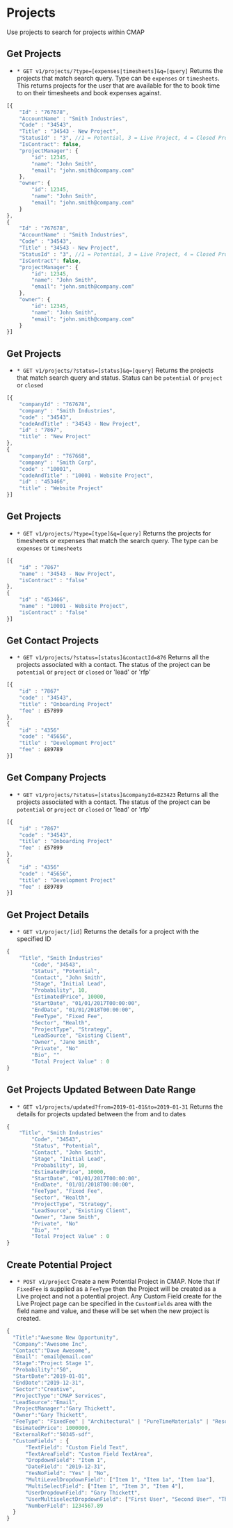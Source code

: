 # Projects
Use projects to search for projects within CMAP

## Get Projects
* `* GET v1/projects/?type=[expenses|timesheets]&q=[query]` Returns the projects that match search query. Type can be `expenses` or `timesheets`. This returns projects for the user that are available for the to book time to on their timesheets and book expenses against.

```javascript
[{
	"Id" : "767678",
	"AccountName" : "Smith Industries",
	"Code" : "34543",
	"Title" : "34543 - New Project",
	"StatusId" : "3", //1 = Potential, 3 = Live Project, 4 = Closed Project
	"IsContract": false,
	"projectManager": {
		"id": 12345,
		"name": "John Smith",
		"email": "john.smith@company.com"
	},
	"owner": {
		"id": 12345,
		"name": "John Smith",
		"email": "john.smith@company.com"
	}
},
{
	"Id" : "767678",
	"AccountName" : "Smith Industries",
	"Code" : "34543",
	"Title" : "34543 - New Project",
	"StatusId" : "3", //1 = Potential, 3 = Live Project, 4 = Closed Project,
	"IsContract": false,
	"projectManager": {
		"id": 12345,
		"name": "John Smith",
		"email": "john.smith@company.com"
	},
	"owner": {
		"id": 12345,
		"name": "John Smith",
		"email": "john.smith@company.com"
	}
}]
```

## Get Projects
* `* GET v1/projects/?status=[status]&q=[query]` Returns the projects that match search query and status. Status can be `potential` or `project` or `closed`

```javascript
[{
	"companyId" : "767678",
	"company" : "Smith Industries",
	"code" : "34543",
	"codeAndTitle" : "34543 - New Project",
	"id" : "7867",
	"title" : "New Project"
},
{
	"companyId" : "767668",
	"company" : "Smith Corp",
	"code" : "10001",
	"codeAndTitle" : "10001 - Website Project",
	"id" : "453466",
	"title" : "Website Project"
}]
```

## Get Projects
* `* GET v1/projects/?type=[type]&q=[query]` Returns the projects for timesheets or expenses that match the search query. The type can be `expenses` or `timesheets`

```javascript
[{
	"id" : "7867"
	"name" : "34543 - New Project",
	"isContract" : "false"
},
{
	"id" : "453466",
	"name" : "10001 - Website Project",
	"isContract" : "false"
}]
```

## Get Contact Projects
* `* GET v1/projects/?status=[status]&contactId=876` Returns all the projects associated with a contact. The status of the project can be `potential` or `project` or `closed` or 'lead' or 'rfp'

```javascript
[{
	"id" : "7867"
	"code" : "34543",
	"title" : "Onboarding Project"
	"fee" : £57899
},
{
	"id" : "4356"
	"code" : "45656",
	"title" : "Development Project"
	"fee" : £89789
}]
```

## Get Company Projects
* `* GET v1/projects/?status=[status]&companyId=823423` Returns all the projects associated with a contact. The status of the project can be `potential` or `project` or `closed` or 'lead' or 'rfp'

```javascript
[{
	"id" : "7867"
	"code" : "34543",
	"title" : "Onboarding Project"
	"fee" : £57899
},
{
	"id" : "4356"
	"code" : "45656",
	"title" : "Development Project"
	"fee" : £89789
}]
```

## Get Project Details
* `* GET v1/project/[id]` Returns the details for a project with the specified ID

```javascript
{ 
	"Title", "Smith Industries"
        "Code", "34543",
        "Status", "Potential",
        "Contact", "John Smith",
        "Stage", "Initial Lead",
        "Probability", 10,
        "EstimatedPrice", 10000,
        "StartDate", "01/01/2017T00:00:00",
        "EndDate", "01/01/2018T00:00:00",
        "FeeType", "Fixed Fee",
        "Sector", "Health",
        "ProjectType", "Strategy",
        "LeadSource", "Existing Client",
        "Owner", "Jane Smith",
        "Private", "No"
        "Bio", ""
        "Total Project Value" : 0 
}
```
## Get Projects Updated Between Date Range
* `* GET v1/projects/updated?from=2019-01-01&to=2019-01-31` Returns the details for projects updated between the from and to dates

```javascript
{ 
	"Title", "Smith Industries"
        "Code", "34543",
        "Status", "Potential",
        "Contact", "John Smith",
        "Stage", "Initial Lead",
        "Probability", 10,
        "EstimatedPrice", 10000,
        "StartDate", "01/01/2017T00:00:00",
        "EndDate", "01/01/2018T00:00:00",
        "FeeType", "Fixed Fee",
        "Sector", "Health",
        "ProjectType", "Strategy",
        "LeadSource", "Existing Client",
        "Owner", "Jane Smith",
        "Private", "No"
        "Bio", ""
        "Total Project Value" : 0 
}
```

## Create Potential Project
* `* POST v1/project` Create a new Potential Project in CMAP. Note that if `FixedFee` is supplied as a `FeeType` then the Project will be created as a Live project and not a potential project. Any Custom Field create for the Live Project page can be specified in the `CustomFields` area with the field name and value, and these will be set when the new project is created.

```javascript
{
  "Title":"Awesome New Opportunity",
  "Company":"Awesome Inc",
  "Contact":"Dave Awesome",
  "Email": "email@email.com"
  "Stage":"Project Stage 1",
  "Probability":"50",
  "StartDate":"2019-01-01",
  "EndDate":"2019-12-31",
  "Sector":"Creative",
  "ProjectType":"CMAP Services",
  "LeadSource":"Email",
  "ProjectManager":"Gary Thickett",
  "Owner":"Gary Thickett",
  "FeeType": "FixedFee" | "Architectural" | "PureTimeMaterials" | "ResourcedTimeMaterials" | "Syndication" | "Retainer",
  "EsimatedPrice": 1000000,
  "ExternalRef":"50345-sdf",              
  "CustomFields" : {
	  "TextField": "Custom Field Text",
	  "TextAreaField": "Custom Field TextArea",
	  "DropdownField": "Item 1",
	  "DateField": "2019-12-31",
	  "YesNoField": "Yes" | "No",
	  "MultiLevelDropdownField": ["Item 1", "Item 1a", "Item 1aa"],
	  "MultiSelectField": ["Item 1", "Item 3", "Item 4"],
	  "UserDropdownField": "Gary Thickett",
	  "UserMultiselectDropdownField": ["First User", "Second User", "Third User"],
	  "NumberField": 1234567.89
  }
}
```
